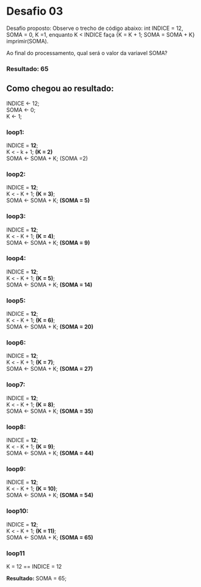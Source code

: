 
# Desafio 03

Desafio proposto:
Observe o trecho de código abaixo: int INDICE = 12, SOMA = 0, K =1, enquanto K < INDICE faça {K = K + 1; SOMA = SOMA + K} imprimir(SOMA).

Ao final do processamento, qual será o valor da variavel SOMA?

### Resultado:  65




## Como chegou ao resultado:

INDICE <- 12;  
SOMA <- 0;   
K <- 1;

### loop1: 
INDICE = **12**;  
K < - k + 1; **(K = 2)**  
SOMA <- SOMA + K; (SOMA =2)

### loop2:
INDICE = **12**;  
K < - K + 1; **(K = 3)**;  
SOMA <- SOMA + K; **(SOMA = 5)**

### loop3:

INDICE = **12**;  
K < - K + 1; **(K = 4)**;  
SOMA <- SOMA + K; **(SOMA = 9)**

### loop4:

INDICE = **12**;  
K < - K + 1; **(K = 5)**;  
SOMA <- SOMA + K; **(SOMA = 14)**

### loop5:

INDICE = **12**;  
K < - K + 1; **(K = 6)**;  
SOMA <- SOMA + K; **(SOMA = 20)**

### loop6:

INDICE = **12**;  
K < - K + 1; **(K = 7)**;  
SOMA <- SOMA + K; **(SOMA = 27)**

### loop7:

INDICE = **12**;  
K < - K + 1; **(K = 8)**;  
SOMA <- SOMA + K; **(SOMA = 35)**

### loop8:

INDICE = **12**;  
K < - K + 1; **(K = 9)**;  
SOMA <- SOMA + K; **(SOMA = 44)**

### loop9:

INDICE = **12**;  
K < - K + 1; **(K = 10)**;  
SOMA <- SOMA + K; **(SOMA = 54)**

### loop10:

INDICE = **12**;  
K < - K + 1; **(K = 11)**;  
SOMA <- SOMA + K; **(SOMA = 65)**

### loop11
 
K = 12 == INDICE = 12

**Resultado:**  SOMA = 65;